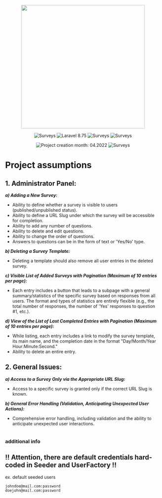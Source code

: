<p align="center"><a href="https://laravel.com" target="_blank"><img src="https://raw.githubusercontent.com/laravel/art/master/logo-lockup/5%20SVG/2%20CMYK/1%20Full%20Color/laravel-logolockup-cmyk-red.svg" width="400"></a></p>

<p align="center">
<img src="https://img.shields.io/badge/PHP-7.3+-purple" alt="Surveys">
<img src="https://img.shields.io/badge/Laravel_version-8.75-red" alt="Laravel 8.75">
<img src="https://img.shields.io/badge/Database-MySQL-green" alt="Surveys">
<img src="https://img.shields.io/badge/JavaScript-yellow" alt="Surveys">
</p>
<p align="center">
<img src="https://img.shields.io/badge/Project_date-04.2022-blue" alt="Project creation month: 04.2022">
<img src="https://img.shields.io/badge/Subject-Anonymous_surveys-black" alt="Surveys">
</p>

# Project assumptions

## **1. Administrator Panel:**

***a) Adding a New Survey:***
- Ability to define whether a survey is visible to users (published/unpublished status).
- Ability to define a URL Slug under which the survey will be accessible for completion.
- Ability to add any number of questions.
- Ability to delete and edit questions.
- Ability to change the order of questions.
- Answers to questions can be in the form of text or 'Yes/No' type.

***b) Deleting a Survey Template:***
- Deleting a template should also remove all user entries in the deleted survey.

***c) Visible List of Added Surveys with Pagination (Maximum of 10 entries per page):***
- Each entry includes a button that leads to a subpage with a general summary/statistics of the specific survey based on responses from all users. The format and types of statistics are entirely flexible (e.g., the total number of responses, the number of 'Yes' responses to question #1, etc.).

***d) View of the List of Last Completed Entries with Pagination (Maximum of 10 entries per page):***
- While listing, each entry includes a link to modify the survey template, its main name, and the completion date in the format "Day/Month/Year Hour:Minute:Second."
- Ability to delete an entire entry.

## 2. General Issues:

***a) Access to a Survey Only via the Appropriate URL Slug:***
- Access to a specific survey is granted only if the correct URL Slug is known.

***b) General Error Handling (Validation, Anticipating Unexpected User Actions):***
- Comprehensive error handling, including validation and the ability to anticipate unexpected user interactions.


#
### **additional info**

## !! Attention, there are default credentials hard-coded in Seeder and UserFactory !!
ex. default seeded users
```
johndoe@mail.com:password
doejohn@mail.com:password
```
